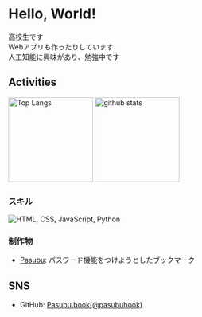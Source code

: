 # Hello, World!
高校生です<br>
Webアプリも作ったりしています<br>
人工知能に興味があり、勉強中です

## Activities
<div align="left"> 
  <img alt="Top Langs" height="170px" src="https://github-readme-stats.vercel.app/api?username=pasububook" />
  <img alt="github stats" height="170px" src="https://github-readme-stats.vercel.app/api/top-langs/?username=pasububook" />
</div>

### スキル
<img alt="HTML, CSS, JavaScript, Python" src="https://skillicons.dev/icons?theme=dark&perline=7&i=html,css,js,python">

### 制作物
- [Pasubu](https://github.com/pasububook/Pasubu): パスワード機能をつけようとしたブックマーク

## SNS
- GitHub: [Pasubu.book(@pasububook)](https://github.com/pasububook)
